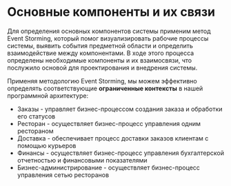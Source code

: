 # Основные компоненты и их связи 

Для определения основных компонентов системы применим метод Event Storming, который помог визуализировать рабочие процессы системы, выявить события предметной области и определить взаимодействие между компонентами.
В ходе этого процесса определены необходимые компоненты и их взаимосвязи, что послужило основой для проектирования и внедрения системы.


Применяя методологию Event Storming, мы можем эффективно определять соответствующие **ограниченные контексты** в нашей программной архитектуре:
- Заказы - управляет бизнес-процессом создания заказа и обработки его статусов
- Ресторан - осуществляет бизнес-процесс управления одним рестораном
- Доставка - обеспечивает процесс доставки заказов клиентам с помощью курьеров
- Финансы - осуществляет бизнес-процесс управления бухгалтерской отчетностью и финансовыми показателями
- Бизнес-администрирование - осуществляет бизнес-процесс управления сетью ресторанов


